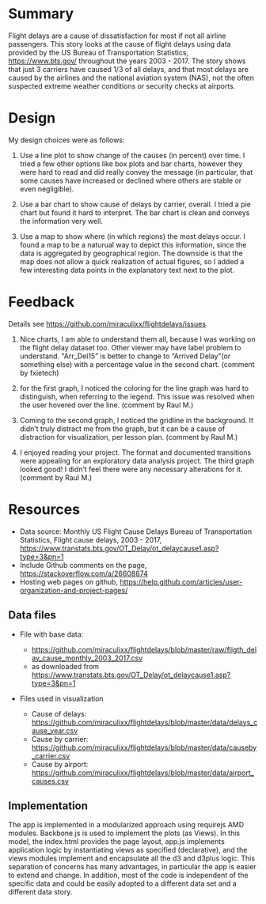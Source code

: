 # Summary

Flight delays are a cause of dissatisfaction for most if not all airline passengers. This story looks
at the cause of flight delays using data provided by the US Bureau of Transportation Statistics,
https://www.bts.gov/ throughout the years 2003 - 2017. The story shows that just 3 carriers have caused 
1/3 of all delays, and that most delays are caused by the airlines and the national aviation system (NAS),
not the often suspected extreme weather conditions or security checks at airports.

# Design

My design choices were as follows:

1. Use a line plot to show change of the causes (in percent) over time. I tried a few other 
   options like box plots and bar charts, however they were hard to read and did really convey
   the message (in particular, that some causes have increased or declined where others are
   stable or even negligible).
   
2. Use a bar chart to show cause of delays by carrier, overall. I tried a pie chart but found
   it hard to interpret. The bar chart is clean and conveys the information very well.  
   
3. Use a map to show where (in which regions) the most delays occur. I found a map to be a naturual
   way to depict this information, since the data is aggregated by geographical region. The downside
   is that the map does not allow a quick realization of actual figures, so I added a few interesting
   data points in the explanatory text next to the plot.

# Feedback

Details see https://github.com/miraculixx/flightdelays/issues

1. Nice charts, I am able to understand them all, because I was working on the flight delay dataset too.
   Other viewer may have label problem to understand.
   "Arr_Del15” is better to change to “Arrived Delay”(or something else) with a percentage value in the second chart. 
   (comment by fxietech)

2. for the first graph, I noticed the coloring for the line graph was hard to distinguish, when referring to the legend. This issue was resolved when the user hovered over the line.
   (comment by Raul M.)
   
3. Coming to the second graph, I noticed the gridline in the background. It didn’t truly distract me from the graph, but it can be a cause of distraction for visualization, per lesson plan.
   (comment by Raul M.)
   
4. I enjoyed reading your project. The format and documented transitions were appealing for an exploratory data analysis project.
   The third graph looked good! I didn’t feel there were any necessary alterations for it.
   (comment by Raul M.)

# Resources

* Data source: Monthly US Flight Cause Delays Bureau of Transportation Statistics, Flight cause delays, 2003 - 2017,
  https://www.transtats.bts.gov/OT_Delay/ot_delaycause1.asp?type=3&pn=1
* Include Github comments on the page, https://stackoverflow.com/a/26608674
* Hosting web pages on github, https://help.github.com/articles/user-organization-and-project-pages/

## Data files

* File with base data: 

	* https://github.com/miraculixx/flightdelays/blob/master/raw/fligth_delay_cause_monthly_2003_2017.csv
	* as downloaded from https://www.transtats.bts.gov/OT_Delay/ot_delaycause1.asp?type=3&pn=1
	
* Files used in visualization

	* Cause of delays: https://github.com/miraculixx/flightdelays/blob/master/data/delays_cause_year.csv
	* Cause by carrier: https://github.com/miraculixx/flightdelays/blob/master/data/causeby_carrier.csv
	* Cause by airport: https://github.com/miraculixx/flightdelays/blob/master/data/airport_causes.csv 

	
## Implementation

The app is implemented in a modularized approach using requirejs AMD modules. Backbone.js is used to implement
the plots (as Views). In this model, the index.html provides the page layout, app.js implements application
logic by instantiating views as specified (declarative), and the views modules implement and encapsulate all
the d3 and d3plus logic. This separation of concerns has many advantages, in particular the app is easier to
extend and change. In addition, most of the code is independent of the specific data and could be easily 
adopted to a different data set and a different data story.